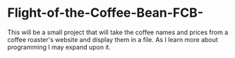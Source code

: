 # Flight-of-the-Coffee-Bean-FCB-
This will be a small project that will take the coffee names and prices from a coffee roaster's website and display them in a file. As I learn more about programming I may expand upon it.
